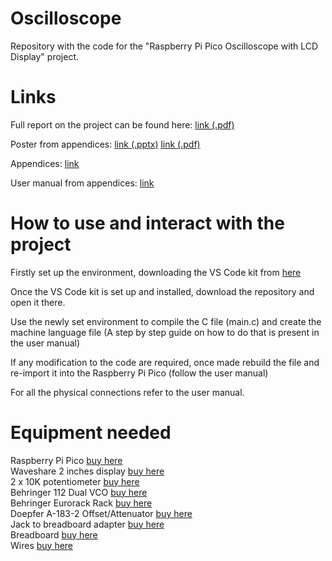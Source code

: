 # Oscilloscope

Repository with the code for the "Raspberry Pi Pico Oscilloscope with LCD Display" project.

# Links

Full report on the project can be found here: [link (.pdf)](https://dmail-my.sharepoint.com/:b:/g/personal/lzen_dundee_ac_uk/ETuzUEwq8xBOrXf2hquJGr0BDyxZ5TX5OZBAb7IivhBCKw?e=yeb93P)

Poster from appendices: [link (.pptx)](https://dmail-my.sharepoint.com/:p:/g/personal/lzen_dundee_ac_uk/EfbaPAnw0CVGm42ia_NLJD0BU3NJGMf7yhJQLrdWmwB40A?e=zQ1ak1)  [link (.pdf)](https://dmail-my.sharepoint.com/:b:/g/personal/lzen_dundee_ac_uk/EWE4Lr29mBtBpAeKjO2gFbEB4j5N2Kf_aMnmtM-5w3-8pg?e=qtiKE0)

Appendices: [link](https://dmail-my.sharepoint.com/:f:/g/personal/lzen_dundee_ac_uk/ErNiLFzqMfJJjTZie7P3huoB6sMTqttIKlPMVGPolThNtA?e=zuKJJd)

User manual from appendices: [link](https://dmail-my.sharepoint.com/:b:/g/personal/lzen_dundee_ac_uk/ESKqhO9BB91LuPZUihsZhmYB4vf8MN8ZRscV8ZdXmq2M-A?e=ziF1kT)

# How to use and interact with the project
Firstly set up the environment, downloading the VS Code kit from [here](https://www.raspberrypi.com/news/raspberry-pi-pico-windows-installer/)

Once the VS Code kit is set up and installed, download the repository and open it there.

Use the newly set environment to compile the C file (main.c) and create the machine language file (A step by step guide on how to do that is present in the user manual)

If any modification to the code are required, once made rebuild the file and re-import it into the Raspberry Pi Pico (follow the user manual)

For all the physical connections refer to the user manual.

# Equipment needed

Raspberry Pi Pico [buy here](https://www.raspberrypi.com/products/raspberry-pi-pico/)  
Waveshare 2 inches display [buy here](https://www.waveshare.com/pico-lcd-2.htm)  
2 x 10K potentiometer [buy here](https://coolcomponents.co.uk/products/rotary-potentiometer-10k-ohm-linear)  
Behringer 112 Dual VCO [buy here](https://www.amazon.com/Behringer-Synthesizer-112-DUAL-VCO/dp/B08KY9G4ZR/ref=sr_1_1?dib=eyJ2IjoiMSJ9.RvTatlnXGCH7nR5mtoU25-BYDbkTJe5lyUvwL1gLQwuMEIY3hClswr5LWv9UbjnxasaBP0db-cM9GkP0VHJYVygnpCqMqbENLlnDjhrxoakbj62McCKoRzNs0wmAP3c_uFw7dSocEDx87Hxyq93I4Lor1Z4D-UXol_0YdP4B5PPVypUlNcezgc6PMoeqv5cl4QMYmWk8LEOfd7rlhBvuCatixeLJAskV3SJko2Zp8AeGieW1fqOTY0R3vucR0Txp0Jzfzg4Nm0ouJmOA3sis8g.posoWZv40vjC4xqllsz55bTBHF32t29-9m4wqyTQzMk&dib_tag=se&keywords=Behringer+112+DUAL+VCO&qid=1713991923&sr=8-1)  
Behringer Eurorack Rack [buy here](https://www.amazon.com/Behringer-EURORACK-RACK/dp/B08B7F11B6/ref=sr_1_1?dib=eyJ2IjoiMSJ9.ql9fUazHEJ18rE_Jw8wS5czLqJ1WBP0Af4Z71S8R6VWREKsDFpldLvqcbaVrRHibP_DEAo9rjVosPHdTqgbFeAiKrxbZB94734czLOPxX4-A1BkQUVVoTiG3PyIVh73hyHnwFpWhh0lLyeJFs1msfNTsd6V5aiooDmUJz9uk-HwPcZ6GssPVTcbGagFoCqHluXafblUabYCDuPS7K6F0RJCObfSu-GPS973AmbZ1_r07uzQqYai9yxOqCA3mexjZXyaY38rgIIdWnF7c2uNPzeA11oN0atkkbL0h0SVAN0s.oDQHaHslemkcNJ8TfHSKLSy0E27gBQFGL_lQNzqjSnA&dib_tag=se&keywords=Behringer%2BEURORACK%2BRACK&qid=1713991891&sr=8-1&th=1)  
Doepfer A-183-2 Offset/Attenuator [buy here](https://www.elevatorsound.com/product/doepfer-a-182-3-eurorack-offset-attenuator-polarizer-module/)  
Jack to breadboard adapter [buy here](https://thepihut.com/products/vertical-breadboard-friendly-3-5mm-mono-headphone-jack)  
Breadboard [buy here](https://thepihut.com/products/full-sized-breadboard)  
Wires [buy here](https://www.amazon.co.uk/Elegoo-120pcs-Multicolored-Breadboard-arduino-colorful/dp/B01EV70C78)  





